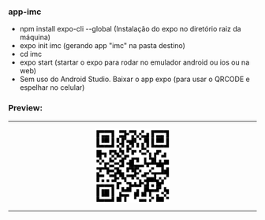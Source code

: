 ### app-imc
* npm install expo-cli --global (Instalação do expo no diretório raiz da máquina)<br>
* expo init imc (gerando app "imc" na pasta destino)<br>
* cd imc<br>
* expo start (startar o expo para rodar no emulador android ou ios ou na web)<br>
* Sem uso do Android Studio. Baixar o app expo (para usar o QRCODE e espelhar no celular)<br>
### Preview:
<hr> 
     <p align="center">
     <img src="./image/qrcode-imc.png" width="30%" alt="fullstack-igti">
     </p>
<hr>